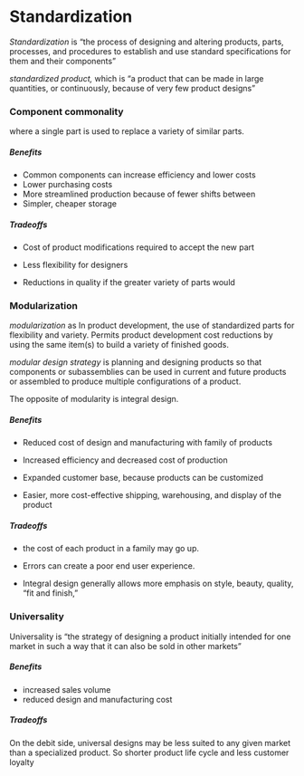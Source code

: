 # Standardization

*Standardization* is “the process of designing and altering products, parts, processes, and procedures to establish and use standard specifications for them and their components”

*standardized product,* which is “a product that can be made in large quantities, or continuously, because of very few product designs”

### Component commonality

where a single part is used to replace a variety of similar parts.

##### Benefits

- Common components can increase efficiency and lower costs
- Lower purchasing costs
- More streamlined production because of fewer shifts between 
- Simpler, cheaper storage

##### Tradeoffs

- Cost of product modifications required to accept the new part

- Less flexibility for designers

- Reductions in quality if the greater variety of parts would

### Modularization

*modularization* as In product development, the use of standardized parts for flexibility and variety. Permits product
development cost reductions by using the same item(s) to build a variety of finished goods.

*modular design strategy* is planning and designing products so that components or subassemblies can be used in current and future products or assembled to produce multiple configurations of a product.

The opposite of modularity is integral design.

##### Benefits

- Reduced cost of design and manufacturing with family of products

- Increased efficiency and decreased cost of production

- Expanded customer base, because products can be customized

- Easier, more cost-effective shipping, warehousing, and display of the product

##### Tradeoffs

- the cost of each product in a family may go up.

- Errors  can create a poor end user experience.

- Integral design generally allows more emphasis on style, beauty, quality, “fit and finish,”

### Universality

Universality is “the strategy of designing a product initially intended for one market in such a way that it can also be sold in other markets”

##### Benefits

- increased sales volume
- reduced design and manufacturing cost

##### Tradeoffs

On the debit side, universal designs may be less suited to any given market than a specialized product. So shorter product life cycle and less customer loyalty



